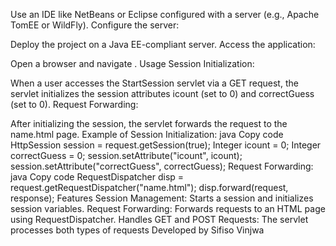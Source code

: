 

Use an IDE like NetBeans or Eclipse configured with a server (e.g., Apache TomEE or WildFly).
Configure the server:

Deploy the project on a Java EE-compliant server.
Access the application:

Open a browser and navigate .
Usage
Session Initialization:

When a user accesses the StartSession servlet via a GET request, the servlet initializes the session attributes icount (set to 0) and correctGuess (set to 0).
Request Forwarding:

After initializing the session, the servlet forwards the request to the name.html page.
Example of Session Initialization:
java
Copy code
HttpSession session = request.getSession(true);
Integer icount = 0;
Integer correctGuess = 0;
session.setAttribute("icount", icount);
session.setAttribute("correctGuess", correctGuess);
Request Forwarding:
java
Copy code
RequestDispatcher disp = request.getRequestDispatcher("name.html");
disp.forward(request, response);
Features
Session Management: Starts a session and initializes session variables.
Request Forwarding: Forwards requests to an HTML page using RequestDispatcher.
Handles GET and POST Requests: The servlet processes both types of requests
Developed by Sifiso Vinjwa
